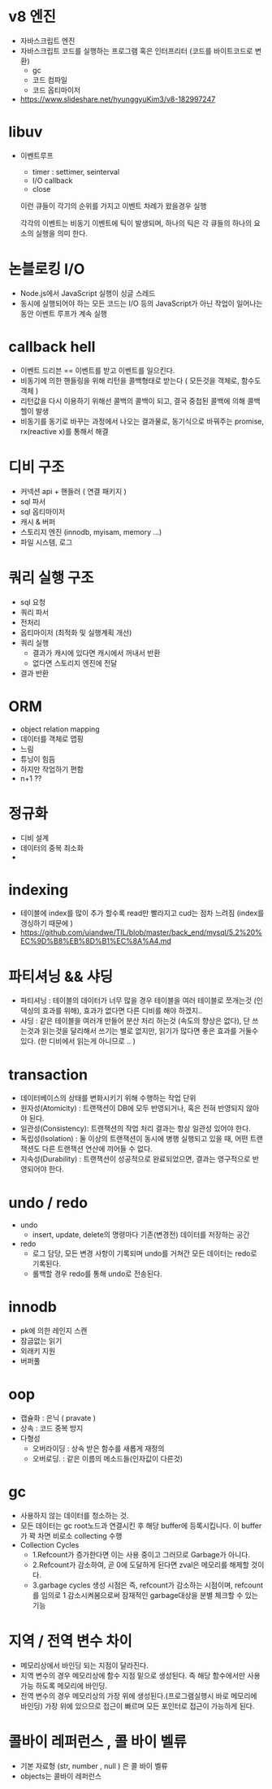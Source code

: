 # v8 엔진
- 자바스크립트 엔진
- 자바스크립트 코드를 실행하는 프로그램 혹은 인터프리터 (코드를 바이트코드로 변환)
   - gc
   - 코드 컴파일
   - 코드 옵티마이저
- https://www.slideshare.net/hyunggyuKim3/v8-182997247


# libuv
- 이벤트루프 
   - timer : settimer, seinterval
   - I/O callback 
   - close
   
   
  이런 큐들이 각기의 순위를 가지고 이벤트 차례가 왔을경우 실행
  
  
  각각의 이벤트는 비동기 이벤트에 틱이 발생되며, 하나의 틱은 각 큐들의 하나의 요소의 실행을 의미 한다. 


# 논블로킹 I/O
- Node.js에서 JavaScript 실행이 싱글 스레드
- 동시에 실행되어야 하는 모든 코드는 I/O 등의 JavaScript가 아닌 작업이 일어나는 동안 이벤트 루프가 계속 실행


# callback hell 
- 이벤트 드리븐  == 이벤트를 받고 이벤트를 일으킨다.
- 비동기에 의한 핸들링을 위해 리턴을 콜백형태로 받는다 ( 모든것을 객체로, 함수도 객체 )
- 리턴값을 다시 이용하기 위해선 콜백의 콜백이 되고, 결국 중첩된 콜백에 의해 콜백 헬이 발생
- 비동기를 동기로 바꾸는 과정에서 나오는 결과물로, 동기식으로 바꿔주는 promise, rx(reactive x)를 통해서 해결


# 디비 구조
- 커넥션 api + 핸들러 ( 연결 패키지 )
- sql 파서
- sql 옵티마이저
- 캐시 & 버퍼 
- 스토리지 엔진 (innodb, myisam, memory ...)
- 파일 시스템, 로그 


# 쿼리 실행 구조
- sql 요청
- 쿼리 파서 
- 전처리
- 옵티마이저 (최적화 및 실행계획 개선)
- 쿼리 실행
   - 결과가 캐시에 있다면 캐시에서 꺼내서 반환
   - 없다면 스토리지 엔진에 전달
- 결과 반환


# ORM
- object relation mapping
- 데이터를 객체로 맵핑
- 느림
- 튜닝이 힘듬
- 하지만 작업하기 편함
- n+1 ??

# 정규화
- 디비 설계
- 데이터의 중복 최소화 
- 

# indexing
- 테이블에 index를 많이 추가 할수록 read만 빨라지고 cud는 점차 느려짐 (index를 갱싱하기 때문에 ) 
- https://github.com/uiandwe/TIL/blob/master/back_end/mysql/5.2%20%EC%9D%B8%EB%8D%B1%EC%8A%A4.md

# 파티셔닝 && 샤딩
- 파티셔닝 : 테이블의 데이터가 너무 많을 경우 테이블을 여러 테이블로 쪼개는것 (인덱싱의 효과를 위해), 효과가 없다면 다른 디비를 해야 하겠지..
- 샤딩 : 같은 테이블을 여러개 만들어 분산 처리 하는것 (속도의 향상은 없다), 단 쓰는것과 읽는것을 달리해서 쓰기는 별로 없지만, 읽기가 많다면 좋은 효과를 거둘수 있다. (한 디비에서 읽는게 아니므로 .. )

# transaction
- 데이터베이스의 상태를 변화시키기 위해 수행하는 작업 단위
- 원자성(Atomicity) : 트랜잭션이 DB에 모두 반영되거나, 혹은 전혀 반영되지 않아야 된다.
- 일관성(Consistency): 트랜잭션의 작업 처리 결과는 항상 일관성 있어야 한다.
- 독립성(Isolation) : 둘 이상의 트랜잭션이 동시에 병행 실행되고 있을 때, 어떤 트랜잭션도 다른 트랜잭션 연산에 끼어들 수 없다.
- 지속성(Durability) : 트랜잭션이 성공적으로 완료되었으면, 결과는 영구적으로 반영되어야 한다.

# undo / redo
- undo
   - insert, update, delete의 명령마다 기존(변경전) 데이터를 저장하는 공간
- redo
   - 로그 담당, 모든 변경 사항이 기록되며 undo를 거쳐간 모든 데이터는 redo로 기록된다. 
   - 롤백할 경우 redo를 통해 undo로 전송된다. 
   
 
  
# innodb
- pk에 의한 레인지 스캔
- 잠금없는 읽기
- 외래키 지원
- 버퍼풀


# oop
- 캡슐화 : 은닉 ( pravate )
- 상속 : 코드 중복 방지
- 다형성 
   - 오버라이딩 : 상속 받은 함수를 새롭게 재정의
   - 오버로딩.   : 같은 이름의 메소드들(인자값이 다른것) 
   
   
# gc
- 사용하지 않는 데이터를 청소하는 것.
- 모든 데이터는 gc root노드과 연결시킨 후 해당 buffer에 등록시킵니다. 이 buffer가 꽉 차면 비로소 collecting 수행
- Collection Cycles
   - 1.Refcount가 증가한다면 이는 사용 중이고 그러므로 Garbage가 아니다. 
   - 2.Refcount가 감소하여, 곧 0에 도달하게 된다면 zval은 메모리를 해제할 것이다. 
   - 3.garbage cycles 생성 시점은 즉, refcount가 감소하는 시점이며, refcount를 임의로 1 감소시켜봄으로써 잠재적인 garbage대상을 분별 체크할 수 있는 기능

# 지역 / 전역 변수 차이

- 메모리상에서 바인딩 되는 지점이 달라진다.
- 지역 변수의 경우 메모리상에 함수 지점 밑으로 생성된다. 즉 해당 함수에서만 사용가능 하도록 메모리에 바인딩.
- 전역 변수의 경우 메모리상의 가장 위에 생성된다.(프로그램실행시 바로 메모리에 바인딩) 가장 위에 있으므로 접근이 빠르며 모든 포인터로 접근이 가능하게 된다.


# 콜바이 레퍼런스 , 콜 바이 벨류
- 기본 자료형 (str, number , null ) 은 콜 바이 벨류
- objects는 콜바이 레퍼런스 


